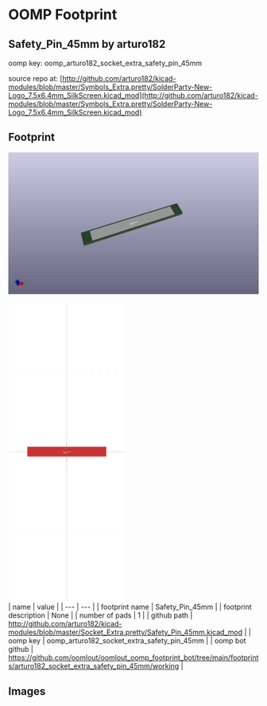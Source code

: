 # OOMP Footprint  
## Safety_Pin_45mm  by arturo182  
  
oomp key: oomp_arturo182_socket_extra_safety_pin_45mm  
  
source repo at: [http://github.com/arturo182/kicad-modules/blob/master/Symbols_Extra.pretty/SolderParty-New-Logo_7.5x6.4mm_SilkScreen.kicad_mod](http://github.com/arturo182/kicad-modules/blob/master/Symbols_Extra.pretty/SolderParty-New-Logo_7.5x6.4mm_SilkScreen.kicad_mod)  
## Footprint  
  
[![working_kicad_pcb_3d.png](working_kicad_pcb_3d_600.png)](working_kicad_pcb_3d.png)  
  
[![working.png](working_600.png)](working.png)  
| name | value | 
| --- | --- | 
| footprint name | Safety_Pin_45mm | 
| footprint description | None | 
| number of pads | 1 | 
| github path | http://github.com/arturo182/kicad-modules/blob/master/Socket_Extra.pretty/Safety_Pin_45mm.kicad_mod | 
| oomp key | oomp_arturo182_socket_extra_safety_pin_45mm | 
| oomp bot github | https://github.com/oomlout/oomlout_oomp_footprint_bot/tree/main/footprints/arturo182_socket_extra_safety_pin_45mm/working | 
## Images  
